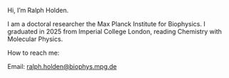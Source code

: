 Hi, I’m Ralph Holden.

I am a doctoral researcher the Max Planck Institute for Biophysics. I graduated in 2025 from Imperial College London, reading Chemistry with Molecular Physics.

How to reach me:

Email: ralph.holden@biophys.mpg.de
